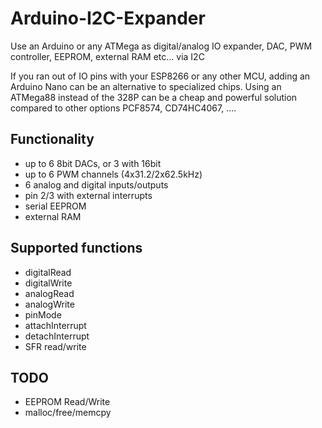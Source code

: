 # Arduino-I2C-Expander

Use an Arduino or any ATMega as digital/analog IO expander, DAC, PWM controller, EEPROM, external RAM etc... via I2C

If you ran out of IO pins with your ESP8266 or any other MCU, adding an Arduino Nano can be an alternative to specialized chips. Using an ATMega88 instead of the 328P can be a cheap and powerful solution compared to other options PCF8574, CD74HC4067, ....

## Functionality

- up to 6 8bit DACs, or 3 with 16bit
- up to 6 PWM channels (4x31.2/2x62.5kHz)
- 6 analog and digital inputs/outputs
- pin 2/3 with external interrupts
- serial EEPROM
- external RAM

## Supported functions

- digitalRead
- digitalWrite
- analogRead
- analogWrite
- pinMode
- attachInterrupt
- detachInterrupt
- SFR read/write

## TODO

- EEPROM Read/Write
- malloc/free/memcpy
